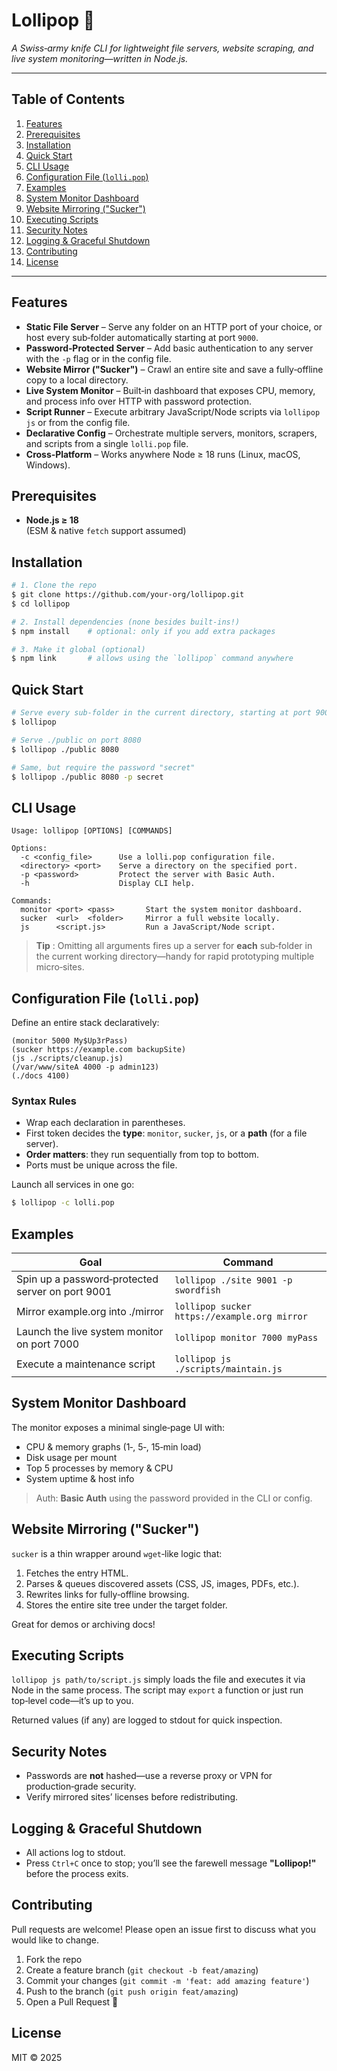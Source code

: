 # Lollipop 🍭

*A Swiss‑army knife CLI for lightweight file servers, website scraping, and live system monitoring—written in Node.js.*

---

## Table of Contents

1. [Features](#features)
2. [Prerequisites](#prerequisites)
3. [Installation](#installation)
4. [Quick Start](#quick-start)
5. [CLI Usage](#cli-usage)
6. [Configuration File (](#configuration-file-lollipop)[`lolli.pop`](#configuration-file-lollipop)[)](#configuration-file-lollipop)
7. [Examples](#examples)
8. [System Monitor Dashboard](#system-monitor-dashboard)
9. [Website Mirroring ("Sucker")](#website-mirroring-sucker)
10. [Executing Scripts](#executing-scripts)
11. [Security Notes](#security-notes)
12. [Logging & Graceful Shutdown](#logging--graceful-shutdown)
13. [Contributing](#contributing)
14. [License](#license)

---

## Features

- **Static File Server** – Serve any folder on an HTTP port of your choice, or host every sub‑folder automatically starting at port `9000`.
- **Password‑Protected Server** – Add basic authentication to any server with the `-p` flag or in the config file.
- **Website Mirror ("Sucker")** – Crawl an entire site and save a fully‑offline copy to a local directory.
- **Live System Monitor** – Built‑in dashboard that exposes CPU, memory, and process info over HTTP with password protection.
- **Script Runner** – Execute arbitrary JavaScript/Node scripts via `lollipop js` or from the config file.
- **Declarative Config** – Orchestrate multiple servers, monitors, scrapers, and scripts from a single `lolli.pop` file.
- **Cross‑Platform** – Works anywhere Node ≥ 18 runs (Linux, macOS, Windows).

## Prerequisites

- **Node.js ≥ 18**\
  (ESM & native `fetch` support assumed)

## Installation

```bash
# 1. Clone the repo
$ git clone https://github.com/your‑org/lollipop.git
$ cd lollipop

# 2. Install dependencies (none besides built‑ins!)
$ npm install    # optional: only if you add extra packages

# 3. Make it global (optional)
$ npm link       # allows using the `lollipop` command anywhere
```

## Quick Start

```bash
# Serve every sub‑folder in the current directory, starting at port 9000
$ lollipop

# Serve ./public on port 8080
$ lollipop ./public 8080

# Same, but require the password "secret"
$ lollipop ./public 8080 -p secret
```

## CLI Usage

```text
Usage: lollipop [OPTIONS] [COMMANDS]

Options:
  -c <config_file>      Use a lolli.pop configuration file.
  <directory> <port>    Serve a directory on the specified port.
  -p <password>         Protect the server with Basic Auth.
  -h                    Display CLI help.

Commands:
  monitor <port> <pass>       Start the system monitor dashboard.
  sucker  <url>  <folder>     Mirror a full website locally.
  js      <script.js>         Run a JavaScript/Node script.
```

> **Tip** : Omitting all arguments fires up a server for **each** sub‑folder in the current working directory—handy for rapid prototyping multiple micro‑sites.

## Configuration File (`lolli.pop`)

Define an entire stack declaratively:

```
(monitor 5000 My$Up3rPass)
(sucker https://example.com backupSite)
(js ./scripts/cleanup.js)
(/var/www/siteA 4000 -p admin123)
(./docs 4100)
```

### Syntax Rules

- Wrap each declaration in parentheses.
- First token decides the **type**: `monitor`, `sucker`, `js`, or a **path** (for a file server).
- **Order matters**: they run sequentially from top to bottom.
- Ports must be unique across the file.

Launch all services in one go:

```bash
$ lollipop -c lolli.pop
```

## Examples

| Goal                                             | Command                                      |
| ------------------------------------------------ | -------------------------------------------- |
| Spin up a password‑protected server on port 9001 | `lollipop ./site 9001 -p swordfish`          |
| Mirror example.org into ./mirror                 | `lollipop sucker https://example.org mirror` |
| Launch the live system monitor on port 7000      | `lollipop monitor 7000 myPass`               |
| Execute a maintenance script                     | `lollipop js ./scripts/maintain.js`          |

## System Monitor Dashboard

The monitor exposes a minimal single‑page UI with:

- CPU & memory graphs (1‑, 5‑, 15‑min load)
- Disk usage per mount
- Top 5 processes by memory & CPU
- System uptime & host info

> Auth: **Basic Auth** using the password provided in the CLI or config.

## Website Mirroring ("Sucker")

`sucker` is a thin wrapper around `wget`‑like logic that:

1. Fetches the entry HTML.
2. Parses & queues discovered assets (CSS, JS, images, PDFs, etc.).
3. Rewrites links for fully‑offline browsing.
4. Stores the entire site tree under the target folder.

Great for demos or archiving docs!

## Executing Scripts

`lollipop js path/to/script.js` simply loads the file and executes it via Node in the same process.  The script may `export` a function or just run top‑level code—itʼs up to you.

Returned values (if any) are logged to stdout for quick inspection.

## Security Notes

- Passwords are **not** hashed—use a reverse proxy or VPN for production‑grade security.
- Verify mirrored sitesʼ licenses before redistributing.

## Logging & Graceful Shutdown

- All actions log to stdout.
- Press `Ctrl+C` once to stop; youʼll see the farewell message **"Lollipop!"** before the process exits.

## Contributing

Pull requests are welcome!  Please open an issue first to discuss what you would like to change.

1. Fork the repo
2. Create a feature branch (`git checkout -b feat/amazing`)
3. Commit your changes (`git commit -m 'feat: add amazing feature'`)
4. Push to the branch (`git push origin feat/amazing`)
5. Open a Pull Request 🍻

## License

MIT © 2025

